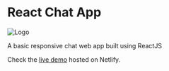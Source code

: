 # React Chat App

![Logo](https://i.imgur.com/pRTQAqA_d.webp?maxwidth=760&fidelity)

A basic responsive chat web app built using ReactJS

Check the [live demo](https://flamboyant-chandrasekhar-006abb.netlify.app/) hosted on Netlify.
